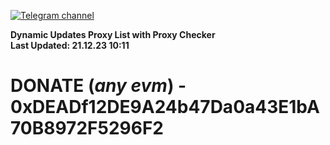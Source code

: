 [![Telegram channel](https://img.shields.io/endpoint?url=https://runkit.io/damiankrawczyk/telegram-badge/branches/master?url=https://t.me/n4z4v0d)](https://t.me/n4z4v0d) 

**Dynamic Updates Proxy List with Proxy Checker**  
**Last Updated: 21.12.23 10:11**

# DONATE (_any evm_) - 0xDEADf12DE9A24b47Da0a43E1bA70B8972F5296F2
